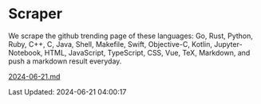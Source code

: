 # Scraper

We scrape the github trending page of these languages: Go, Rust, Python, Ruby, C++, C, Java, Shell, Makefile, Swift, Objective-C, Kotlin, Jupyter-Notebook, HTML, JavaScript, TypeScript, CSS, Vue, TeX, Markdown, and push a markdown result everyday.

[2024-06-21.md](https://github.com/yangwenmai/github-trending-backup/blob/master/2024-06-21.md)

Last Updated: 2024-06-21 04:00:17